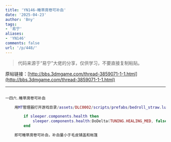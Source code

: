 ```yaml
---
title: 'YN146-睡草席卷可补血'
date: '2025-04-23'
author: 'Bny'
tags:
- '易宁'
aliases:
- 'YN146'
comments: false
url: '/p/448/'
---
```


> 代码来源于“易宁”大佬的分享，仅供学习，不要直接复制粘贴。

原帖链接：[http://bbs.3dmgame.com/thread-3859071-1-1.html](http://bbs.3dmgame.com/thread-3859071-1-1.html)

---

```lua  

一四六.睡草席卷可补血

	用MT管理器打开游戏目录/assets/DLC0002/scripts/prefabs/bedroll_straw.lua文件，在sleeper.sg:GoToState("wakeup")的下一行插入以下内容：

		if sleeper.components.health then
			sleeper.components.health:DoDelta(TUNING.HEALING_MED, false, "tent", true)
		end

	即可睡草席卷可补血，补血量小于毛皮铺盖和帐篷

```  

